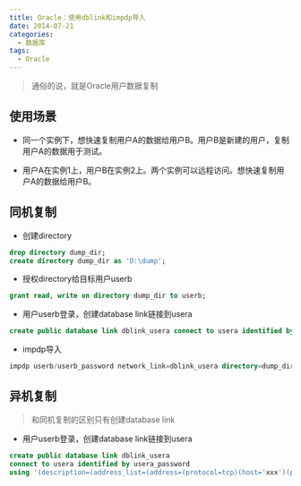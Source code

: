 ```yaml
---
title: Oracle：使用dblink和impdp导入
date: 2014-07-21
categories:
  - 数据库
tags:
  - Oracle
---
```


> 通俗的说，就是Oracle用户数据复制

## 使用场景

* 同一个实例下，想快速复制用户A的数据给用户B。用户B是新建的用户，复制用户A的数据用于测试。

* 用户A在实例1上，用户B在实例2上。两个实例可以远程访问。想快速复制用户A的数据给用户B。

## 同机复制

* 创建directory
```sql
drop directory dump_dir;
create directory dump_dir as 'D:\dump';
```

* 授权directory给目标用户userb
```sql
grant read, write on directory dump_dir to userb;
```

* 用户userb登录，创建database link链接到usera
```sql
create public database link dblink_usera connect to usera identified by usera_password using 'usera_sid';
```

* impdp导入
```sql
impdp userb/userb_password network_link=dblink_usera directory=dump_dir logfile=impdump.log remap_schema=usera:userb
```

## 异机复制

> 和同机复制的区别只有创建database link

* 用户userb登录，创建database link链接到usera
```sql
create public database link dblink_usera 
connect to usera identified by usera_password
using '(description=(address_list=(address=(protocol=tcp)(host='xxx')(port=1521)))(connect_data=(sid=usera_sid)))';
```
